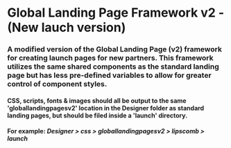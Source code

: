 # Global Landing Page Framework v2 - (New lauch version)

### A modified version of the Global Landing Page (v2) framework for creating launch pages for new partners. This framework utilizes the same shared components as the standard landing page but has less pre-defined variables to allow for greater control of component styles.

#### CSS, scripts, fonts & images should all be output to the same 'globallandingpagesv2' location in the Designer folder as standard landing pages, but should be filed inside a 'launch' directory.

#### For example: *Designer > css > globallandingpagesv2 > lipscomb > launch*
